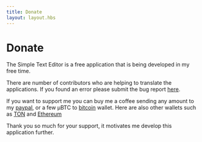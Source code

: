 ```yaml
---
title: Donate
layout: layout.hbs
---
```


# Donate

The Simple Text Editor is a free application that is being developed in my free time.

There are number of contributors who are helping to translate the applications. 
If you found an error please submit the bug report [here](https://github.com/maxistar/TextPad/issues).

If you want to support me you can buy me a coffee sending any amount to my [paypal](https://paypal.me/maximstarikov), 
or a few µBTC to [bitcoin](bitcoin:bc1qhak5lgyfs50hlvs846l6e9a4n7jeaydx42plhf) wallet. Here are also other wallets such as [TON](ton://transfer/EQC0wM4wqHvpswRw3Xh06vjmAj15ftAK0hH8OLtS9prx57jY) and [Ethereum](0x777CcAF7a92822879e140b40C48d653df487FA97)

Thank you so much for your support, it motivates me develop this application further.


